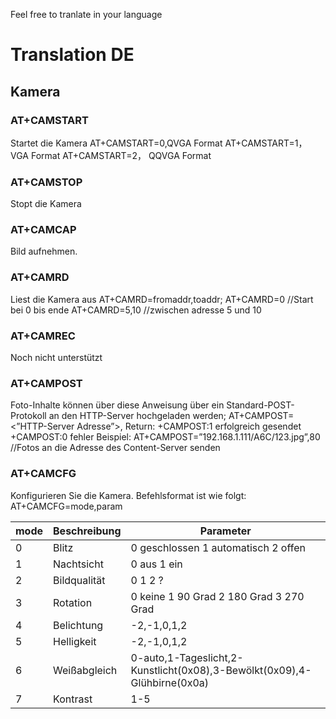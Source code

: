 Feel free to tranlate in your language

<h1>Translation DE</h1>
<h2>Kamera</h2>
<h3>AT+CAMSTART</h3>
Startet die Kamera
AT+CAMSTART=0,QVGA Format
AT+CAMSTART=1， VGA Format
AT+CAMSTART=2， QQVGA Format
<h3>AT+CAMSTOP</h3>
Stopt die Kamera
<h3>AT+CAMCAP</h3>
Bild aufnehmen.
<h3>AT+CAMRD</h3>
Liest die Kamera aus
AT+CAMRD=fromaddr,toaddr;
AT+CAMRD=0 //Start bei 0 bis ende
AT+CAMRD=5,10 //zwischen adresse 5 und 10 
<h3>AT+CAMREC</h3>
Noch nicht unterstützt
<h3>AT+CAMPOST</h3>
Foto-Inhalte können über diese Anweisung über ein Standard-POST-Protokoll an den HTTP-Server hochgeladen werden;
AT+CAMPOST=<”HTTP-Server Adresse”>,<port>
Return:
+CAMPOST:1 erfolgreich gesendet
+CAMPOST:0 fehler
Beispiel:
AT+CAMPOST=”192.168.1.111/A6C/123.jpg”,80 //Fotos an die Adresse des Content-Server senden
<h3>AT+CAMCFG</h3>
Konfigurieren Sie die Kamera.
Befehlsformat ist wie folgt:
AT+CAMCFG=mode,param

mode|Beschreibung|Parameter
--- | --- | ---
0|Blitz|0 geschlossen 1 automatisch 2 offen
1|Nachtsicht|0 aus 1 ein
2|Bildqualität|0  1  2 ?
3|Rotation|0 keine 1 90 Grad 2 180 Grad 3 270 Grad
4|Belichtung|-2,-1,0,1,2
5|Helligkeit|-2,-1,0,1,2
6|Weißabgleich|0-auto,1-Tageslicht,2-Kunstlicht(0x08),3-Bewölkt(0x09),4-Glühbirne(0x0a)
7|Kontrast|1-5
